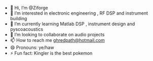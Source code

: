 - 👋 Hi, I’m @Ziforge
- 👀 I’m interested in electronic engineering , RF DSP and instrument building
- 🌱 I’m currently learning Matlab DSP , instrument design and pyscoacoustics 
- 💞️ I’m looking to collaborate on audio projects
- 📫 How to reach me ghredpath@hotmail.com
- 😄 Pronouns: ye/haw
- ⚡ Fun fact: Kingler is the best pokemon

<!---
Ziforge/Ziforge is a ✨ special ✨ repository because its `README.md` (this file) appears on your GitHub profile.
You can click the Preview link to take a look at your changes.
--->
